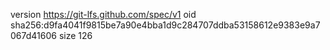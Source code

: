 version https://git-lfs.github.com/spec/v1
oid sha256:d9fa4041f9815be7a90e4bba1d9c284707ddba53158612e9383e9a7067d41606
size 126
